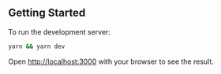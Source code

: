 ## Getting Started

To run the development server:

```bash
yarn && yarn dev
```

Open [http://localhost:3000](http://localhost:3000) with your browser to see the result.

